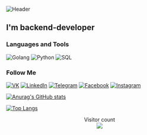 ![Header](https://github.com/ProninIgorr/ProninIgorr/blob/main/assets/download.gif)

## I'm  backend-developer 


### Languages and Tools
![Golang](https://img.shields.io/badge/-Golang-127983?style=for-the-badge&logo=golang&logoColor=FFFFFF)
![Python](https://img.shields.io/badge/-Python-127983?style=for-the-badge&logo=python&logoColor=FFFFE0)
![SQL](https://img.shields.io/badge/-SQL-127983?style=for-the-badge&logo=sql&logoColor=FFFFFF)


### Follow Me
[![VK](https://img.shields.io/badge/-VK-090909?style=for-the-badge&logo=Vk&logoColor=4F7DB3)](https://vk.com/idproninigor)
[![LinkedIn](https://img.shields.io/badge/-LinkedIn-090909?style=for-the-badge&logo=linkedin&logoColor=007BB6)](https://www.linkedin.com/in/goldenpronin)
[![Telegram](https://img.shields.io/badge/-Telegram-090909?style=for-the-badge&logo=telegram&logoColor=27A0D9)](https://t.me/mr_pronin)
[![Facebook](https://img.shields.io/badge/-Facebook-090909?style=for-the-badge&logo=facebook&logoColor=1195F5)](https://www.facebook.com/igor.golden.31)
[![Instagram](https://img.shields.io/badge/-Instagram-090909?style=for-the-badge&logo=instagram&logoColor=B4068E)](https://www.instagram.com/goldenpronin)

[![Anurag's GitHub stats](https://github-readme-stats-git-masterrstaa-rickstaa.vercel.app/api?username=ProninIgorr&count_private=true&show_icons=true&theme=radical)](https://github.com/anuraghazra/github-readme-stats)

[![Top Langs](https://github-readme-stats-git-masterrstaa-rickstaa.vercel.app/api/top-langs/?username=ProninIgorr&layout=compact)](https://github.com/anuraghazra/github-readme-stats)


<p align="center"> 
  Visitor count<br>
  <img src="https://profile-counter.glitch.me/insolitum/count.svg" />
</p>
